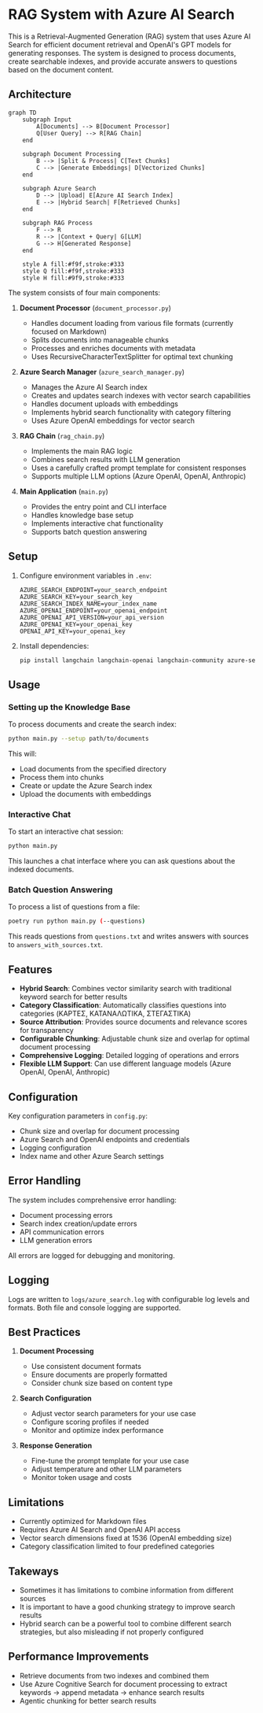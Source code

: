# RAG System with Azure AI Search

This is a Retrieval-Augmented Generation (RAG) system that uses Azure AI Search for efficient document retrieval and OpenAI's GPT models for generating responses. The system is designed to process documents, create searchable indexes, and provide accurate answers to questions based on the document content.

## Architecture

```mermaid
graph TD
    subgraph Input
        A[Documents] --> B[Document Processor]
        Q[User Query] --> R[RAG Chain]
    end

    subgraph Document Processing
        B --> |Split & Process| C[Text Chunks]
        C --> |Generate Embeddings| D[Vectorized Chunks]
    end

    subgraph Azure Search
        D --> |Upload| E[Azure AI Search Index]
        E --> |Hybrid Search| F[Retrieved Chunks]
    end

    subgraph RAG Process
        F --> R
        R --> |Context + Query| G[LLM]
        G --> H[Generated Response]
    end

    style A fill:#f9f,stroke:#333
    style Q fill:#f9f,stroke:#333
    style H fill:#9f9,stroke:#333
```

The system consists of four main components:

1. **Document Processor** (`document_processor.py`)
   - Handles document loading from various file formats (currently focused on Markdown)
   - Splits documents into manageable chunks
   - Processes and enriches documents with metadata
   - Uses RecursiveCharacterTextSplitter for optimal text chunking

2. **Azure Search Manager** (`azure_search_manager.py`)
   - Manages the Azure AI Search index
   - Creates and updates search indexes with vector search capabilities
   - Handles document uploads with embeddings
   - Implements hybrid search functionality with category filtering
   - Uses Azure OpenAI embeddings for vector search

3. **RAG Chain** (`rag_chain.py`)
   - Implements the main RAG logic
   - Combines search results with LLM generation
   - Uses a carefully crafted prompt template for consistent responses
   - Supports multiple LLM options (Azure OpenAI, OpenAI, Anthropic)

4. **Main Application** (`main.py`)
   - Provides the entry point and CLI interface
   - Handles knowledge base setup
   - Implements interactive chat functionality
   - Supports batch question answering

## Setup

1. Configure environment variables in `.env`:
   ```
   AZURE_SEARCH_ENDPOINT=your_search_endpoint
   AZURE_SEARCH_KEY=your_search_key
   AZURE_SEARCH_INDEX_NAME=your_index_name
   AZURE_OPENAI_ENDPOINT=your_openai_endpoint
   AZURE_OPENAI_API_VERSION=your_api_version
   AZURE_OPENAI_KEY=your_openai_key
   OPENAI_API_KEY=your_openai_key
   ```

2. Install dependencies:
   ```bash
   pip install langchain langchain-openai langchain-community azure-search-documents
   ```

## Usage

### Setting up the Knowledge Base

To process documents and create the search index:

```bash
python main.py --setup path/to/documents
```

This will:
- Load documents from the specified directory
- Process them into chunks
- Create or update the Azure Search index
- Upload the documents with embeddings

### Interactive Chat

To start an interactive chat session:

```bash
python main.py
```

This launches a chat interface where you can ask questions about the indexed documents.

### Batch Question Answering

To process a list of questions from a file:

```bash
poetry run python main.py (--questions)
```

This reads questions from `questions.txt` and writes answers with sources to `answers_with_sources.txt`.

## Features

- **Hybrid Search**: Combines vector similarity search with traditional keyword search for better results
- **Category Classification**: Automatically classifies questions into categories (ΚΑΡΤΕΣ, ΚΑΤΑΝΑΛΩΤΙΚΑ, ΣΤΕΓΑΣΤΙΚΑ)
- **Source Attribution**: Provides source documents and relevance scores for transparency
- **Configurable Chunking**: Adjustable chunk size and overlap for optimal document processing
- **Comprehensive Logging**: Detailed logging of operations and errors
- **Flexible LLM Support**: Can use different language models (Azure OpenAI, OpenAI, Anthropic)

## Configuration

Key configuration parameters in `config.py`:
- Chunk size and overlap for document processing
- Azure Search and OpenAI endpoints and credentials
- Logging configuration
- Index name and other Azure Search settings

## Error Handling

The system includes comprehensive error handling:
- Document processing errors
- Search index creation/update errors
- API communication errors
- LLM generation errors

All errors are logged for debugging and monitoring.

## Logging

Logs are written to `logs/azure_search.log` with configurable log levels and formats. Both file and console logging are supported.

## Best Practices

1. **Document Processing**
   - Use consistent document formats
   - Ensure documents are properly formatted
   - Consider chunk size based on content type

2. **Search Configuration**
   - Adjust vector search parameters for your use case
   - Configure scoring profiles if needed
   - Monitor and optimize index performance

3. **Response Generation**
   - Fine-tune the prompt template for your use case
   - Adjust temperature and other LLM parameters
   - Monitor token usage and costs

## Limitations

- Currently optimized for Markdown files
- Requires Azure AI Search and OpenAI API access
- Vector search dimensions fixed at 1536 (OpenAI embedding size)
- Category classification limited to four predefined categories

## Takeways
- Sometimes it has limitations to combine information from different sources
- It is important to have a good chunking strategy to improve search results
- Hybrid search can be a powerful tool to combine different search strategies, but also misleading if not properly configured


## Performance Improvements
- Retrieve documents from two indexes and combined them
- Use Azure Cognitive Search for document processing to extract keywords -> append metadata -> enhance search results
- Agentic chunking for better search results